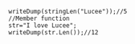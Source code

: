 ```luceescript+trycf
writeDump(stringLen("Lucee"));//5
//Member function 
str="I love Lucee";
writeDump(str.Len());//12
```